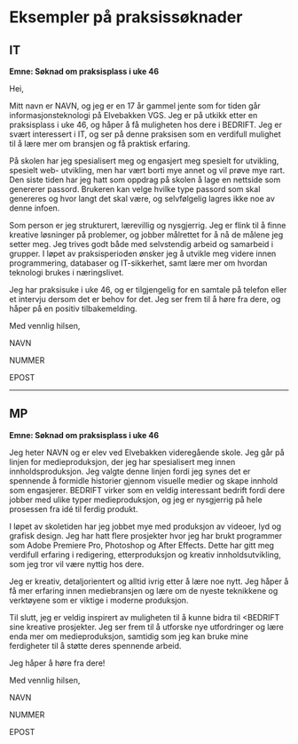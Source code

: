 # Eksempler på praksissøknader

## IT
**Emne: Søknad om praksisplass i uke 46**

Hei,

Mitt navn er NAVN, og jeg er en 17 år gammel jente som for tiden går informasjonsteknologi på Elvebakken VGS. Jeg er på utkikk etter en praksisplass i uke 46, og håper å få muligheten hos dere i BEDRIFT. Jeg er svært interessert i IT, og ser på denne praksisen som en verdifull mulighet til å lære mer om bransjen og få praktisk erfaring.

På skolen har jeg spesialisert meg og engasjert meg spesielt for utvikling, spesielt web- utvikling, men har vært borti mye annet og vil prøve mye rart. Den siste tiden har jeg hatt som oppdrag på skolen å lage en nettside som genererer passord. Brukeren kan velge hvilke type passord som skal genereres og hvor langt det skal være, og selvfølgelig lagres ikke noe av denne infoen. 

Som person er jeg strukturert, lærevillig og nysgjerrig. Jeg er flink til å finne kreative løsninger på problemer, og jobber målrettet for å nå de målene jeg setter meg. Jeg trives godt både med selvstendig arbeid og samarbeid i grupper. I løpet av praksisperioden ønsker jeg å utvikle meg videre innen programmering, databaser og IT-sikkerhet, samt lære mer om hvordan teknologi brukes i næringslivet.

Jeg har praksisuke i uke 46, og er tilgjengelig for en samtale på telefon eller et intervju dersom det er behov for det. Jeg ser frem til å høre fra dere, og håper på en positiv tilbakemelding.

Med vennlig hilsen,

NAVN

NUMMER

EPOST

---
## MP
**Emne: Søknad om praksisplass i uke 46**

Jeg heter NAVN og er elev ved Elvebakken videregående skole. Jeg går på linjen for medieproduksjon, der jeg har spesialisert meg innen innholdsproduksjon. Jeg valgte denne linjen fordi jeg synes det er spennende å formidle historier gjennom visuelle medier og skape innhold som engasjerer. BEDRIFT virker som en veldig interessant bedrift fordi dere jobber med ulike typer medieproduksjon, og jeg er nysgjerrig på hele prosessen fra idé til ferdig produkt.

I løpet av skoletiden har jeg jobbet mye med produksjon av videoer, lyd og grafisk design. Jeg har hatt flere prosjekter hvor jeg har brukt programmer som Adobe Premiere Pro, Photoshop og After Effects. Dette har gitt meg verdifull erfaring i redigering, etterproduksjon og kreativ innholdsutvikling, som jeg tror vil være nyttig hos dere.

Jeg er kreativ, detaljorientert og alltid ivrig etter å lære noe nytt. Jeg håper å få mer erfaring innen mediebransjen og lære om de nyeste teknikkene og verktøyene som er viktige i moderne produksjon.

Til slutt, jeg er veldig inspirert av muligheten til å kunne bidra til <BEDRIFT sine kreative prosjekter. Jeg ser frem til å utforske nye utfordringer og lære enda mer om medieproduksjon, samtidig som jeg kan bruke mine ferdigheter til å støtte deres spennende arbeid.

Jeg håper å høre fra dere!

Med vennlig hilsen,

NAVN

NUMMER

EPOST